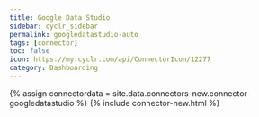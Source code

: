 ```yaml
---
title: Google Data Studio
sidebar: cyclr_sidebar
permalink: googledatastudio-auto
tags: [connector]
toc: false
icon: https://my.cyclr.com/api/ConnectorIcon/12277
category: Dashboarding
---
```

{% assign connectordata = site.data.connectors-new.connector-googledatastudio %}
{% include connector-new.html %}	